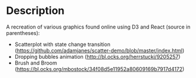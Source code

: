 # Description
A recreation of various graphics found online using D3 and React (source in parentheses):
- Scatterplot with state change transition (https://github.com/adamjanes/scatter-demo/blob/master/index.html)
- Dropping bubbles animation (http://bl.ocks.org/herrstucki/9205257)
- Brush and Broom (https://bl.ocks.org/mbostock/34f08d5e11952a80609169b7917d4172)
